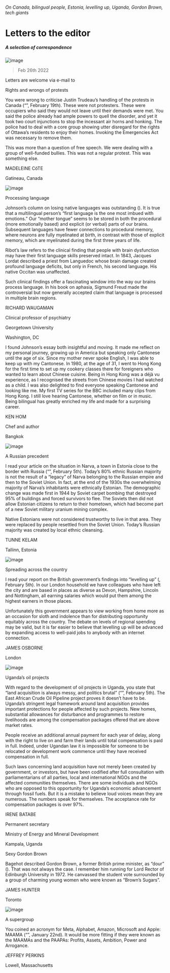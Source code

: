 ###### On Canada, bilingual people, Estonia, levelling up, Uganda, Gordon Brown, tech giants
# Letters to the editor 
##### A selection of correspondence 
![image](images/20220219_ldp001.jpg) 
> Feb 26th 2022 
Letters are welcome via e-mail to 
Rights and wrongs of protests
You were wrong to criticise Justin Trudeau’s handling of the protests in Canada (“”, February 19th). These were not protesters. These were occupiers who said they would not leave until their demands were met. You said the police already had ample powers to quell the disorder, and yet it took two court injunctions to stop the incessant air horns and honking. The police had to deal with a core group showing utter disregard for the rights of Ottawa’s residents to enjoy their homes. Invoking the Emergencies Act was necessary to remove them.

This was more than a question of free speech. We were dealing with a group of well-funded bullies. This was not a regular protest. This was something else.
MADELEINE CôTE
Gatineau, Canada
![image](images/20220129_cud001.jpg) 

Processing language
Johnson’s column on losing native languages was outstanding (). It is true that a multilingual person’s “first language is the one most imbued with emotions.” Our “mother tongue” seems to be stored in both the procedural (more emotionally based) and explicit (or verbal) parts of our brains. Subsequent languages have fewer connections to procedural memory, where neurons are fully myelinated at birth, in contrast with those of explicit memory, which are myelinated during the first three years of life.
Ribot’s law refers to the clinical finding that people with brain dysfunction may have their first language skills preserved intact. In 1843, Jacques Lordat described a priest from Languedoc whose brain damage created profound language deficits, but only in French, his second language. His native Occitan was unaffected.
Such clinical findings offer a fascinating window into the way our brains process language. In his book on aphasia, Sigmund Freud made the controversial but now generally accepted claim that language is processed in multiple brain regions.
RICHARD WAUGAMAN
Clinical professor of psychiatry
Georgetown University
Washington, DC
I found Johnson’s essay both insightful and moving. It made me reflect on my personal journey, growing up in America but speaking only Cantonese until the age of six. Since my mother never spoke English, I was able to keep up with my Cantonese. In 1980, at the age of 31, I went to Hong Kong for the first time to set up my cookery classes there for foreigners who wanted to learn about Chinese cuisine. Being in Hong Kong was a déjà vu experience, as I recognised the streets from Chinese movies I had watched as a child. I was also delighted to find everyone speaking Cantonese and looking like me. My first TV series for the BBC included many clips from Hong Kong. I still love hearing Cantonese, whether on film or in music. Being bilingual has greatly enriched my life and made for a surprising career.
KEN HOM
Chef and author
Bangkok
![image](images/20220205_eup004.jpg) 

A Russian precedent
I read your article on the situation in Narva, a town in Estonia close to the border with Russia (“”, February 5th). Today’s 80% ethnic Russian majority is not the result of a “legacy” of Narva belonging to the Russian empire and then to the Soviet Union. In fact, at the end of the 1930s the overwhelming majority of Narva’s inhabitants were ethnically Estonian. The demographic change was made first in 1944 by Soviet carpet bombing that destroyed 95% of buildings and forced survivors to flee. The Soviets then did not allow Estonian citizens to return to their hometown, which had become part of a new Soviet military uranium mining complex.
Native Estonians were not considered trustworthy to live in that area. They were replaced by people resettled from the Soviet Union. Today’s Russian majority was created by local ethnic cleansing.
TUNNE KELAM
Tallinn, Estonia
![image](images/20220205_brp003.jpg) 

Spreading across the country
I read your report on the British government’s findings into “levelling up” (, February 5th). In our London household we have colleagues who have left the city and are based in places as diverse as Devon, Hampshire, Lincoln and Nottingham, all earning salaries which would put them among the highest earners in those places.
Unfortunately this government appears to view working from home more as an occasion for sloth and indolence than for distributing opportunity equitably across the country. The debate on levels of regional spending may be valid, but it is far easier to believe that levelling up will be advanced by expanding access to well-paid jobs to anybody with an internet connection.
JAMES OSBORNE
London
![image](images/20220205_map501.jpg) 

Uganda’s oil projects
With regard to the development of oil projects in Uganda, you state that “land acquisition is always messy, and politics brutal” (“”, February 5th). The East African Crude Oil Pipeline project proves it doesn’t have to be. Uganda’s stringent legal framework around land acquisition provides important protections for people affected by such projects. New homes, substantial allowances for disturbance and programmes to restore livelihoods are among the compensation packages offered that are above market rates.
People receive an additional annual payment for each year of delay, along with the right to live on and farm their lands until total compensation is paid in full. Indeed, under Ugandan law it is impossible for someone to be relocated or development work commence until they have received compensation in full.
Such laws concerning land acquisition have not merely been created by government, or investors, but have been codified after full consultation with parliamentarians of all parties, local and international NGOs and the affected communities themselves. There are some individuals and NGOs who are opposed to this opportunity for Uganda’s economic advancement through fossil fuels. But it is a mistake to believe loud voices mean they are numerous. The numbers speak for themselves. The acceptance rate for compensation packages is over 97%.
IRENE BATABE
Permanent secretary
Ministry of Energy and Mineral Development
Kampala, Uganda
Sexy Gordon Brown
Bagehot described Gordon Brown, a former British prime minister, as “dour” (). That was not always the case. I remember him running for Lord Rector of Edinburgh University in 1972. He canvassed the student vote surrounded by a group of charming young women who were known as “Brown’s Sugars”.
JAMES HUNTER
Toronto
![image](images/20220122_ldd002.jpg) 

A supergroup
You coined an acronym for Meta, Alphabet, Amazon, Microsoft and Apple: MAAMA (“”, January 22nd). It would be more fitting if they were known as the MAAMAs and the PAAPAs: Profits, Assets, Ambition, Power and Arrogance.
JEFFREY PERKINS
Lowell, Massachusetts
